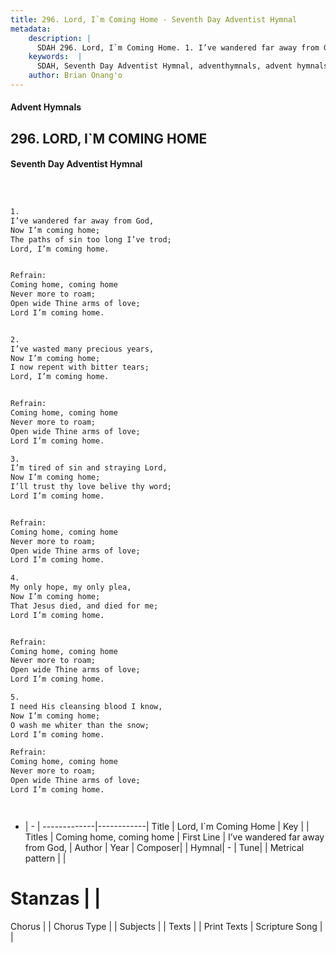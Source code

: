 ```yaml
---
title: 296. Lord, I`m Coming Home - Seventh Day Adventist Hymnal
metadata:
    description: |
      SDAH 296. Lord, I`m Coming Home. 1. I’ve wandered far away from God, Now I’m coming home; The paths of sin too long I’ve trod; Lord, I’m coming home. 
    keywords:  |
      SDAH, Seventh Day Adventist Hymnal, adventhymnals, advent hymnals, Lord, I`m Coming Home, I’ve wandered far away from God, ,Coming home, coming home
    author: Brian Onang'o
---
```


#### Advent Hymnals
## 296. LORD, I`M COMING HOME
#### Seventh Day Adventist Hymnal

```txt



1.
I’ve wandered far away from God,
Now I’m coming home;
The paths of sin too long I’ve trod;
Lord, I’m coming home.


Refrain:
Coming home, coming home
Never more to roam;
Open wide Thine arms of love;
Lord I’m coming home.


2.
I’ve wasted many precious years,
Now I’m coming home;
I now repent with bitter tears;
Lord, I’m coming home.


Refrain:
Coming home, coming home
Never more to roam;
Open wide Thine arms of love;
Lord I’m coming home.

3.
I’m tired of sin and straying Lord,
Now I’m coming home;
I’ll trust thy love belive thy word;
Lord I’m coming home.


Refrain:
Coming home, coming home
Never more to roam;
Open wide Thine arms of love;
Lord I’m coming home.

4.
My only hope, my only plea,
Now I’m coming home;
That Jesus died, and died for me;
Lord I’m coming home.


Refrain:
Coming home, coming home
Never more to roam;
Open wide Thine arms of love;
Lord I’m coming home.

5.
I need His cleansing blood I know,
Now I’m coming home;
O wash me whiter than the snow;
Lord I’m coming home.

Refrain:
Coming home, coming home
Never more to roam;
Open wide Thine arms of love;
Lord I’m coming home.




```

- |   -  |
-------------|------------|
Title | Lord, I`m Coming Home |
Key |  |
Titles | Coming home, coming home |
First Line | I’ve wandered far away from God, |
Author | 
Year | 
Composer|  |
Hymnal|  - |
Tune|  |
Metrical pattern | |
# Stanzas |  |
Chorus |  |
Chorus Type |  |
Subjects |  |
Texts |  |
Print Texts | 
Scripture Song |  |
  
